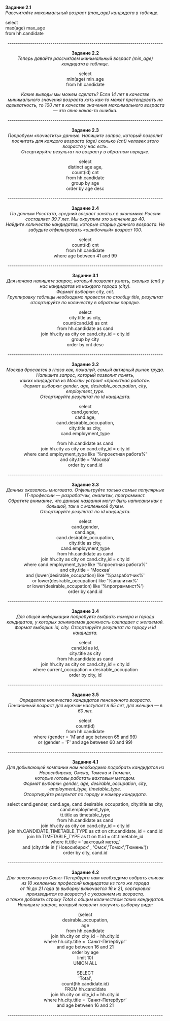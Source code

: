 **Задание 2.1**    
*Рассчитайте максимальный возраст (max_age) кандидата в таблице.*    

select    
    max(age) max_age    
from hh.candidate   

<center> ----------------------------------------------------------------------------

**Задание 2.2**  
*Теперь давайте рассчитаем минимальный возраст (min_age) кандидата в таблице.*   

select   
    min(age) min_age   
from hh.candidate   

*Какие выводы мы можем сделать? Если 14 лет в качестве минимального значения возраста хоть как-то может претендовать на адекватность, то 100 лет в качестве значения максимального возраста — это явно какая-то ошибка.*

<center> ----------------------------------------------------------------------------

**Задание 2.3**   
*Попробуем «почистить» данные. Напишите запрос, который позволит посчитать для каждого возраста (age) сколько (cnt) человек этого возраста у нас есть.*   
*Отсортируйте результат по возрасту в обратном порядке.*   

select  
    distinct age age,  
    count(id) cnt  
from hh.candidate  
group by age  
order by age desc   

<center> ----------------------------------------------------------------------------

**Задание 2.4**   
*По данным Росстата, средний возраст занятых в экономике России составляет 39.7 лет. Мы округлим это значение до 40.*   
*Найдите количество кандидатов, которые старше данного возраста. Не забудьте отфильтровать «ошибочный» возраст 100.*

select   
    count(id) cnt   
from hh.candidate   
where age between 41 and 99   

<center> ----------------------------------------------------------------------------

**Задание 3.1**   
*Для начала напишите запрос, который позволит узнать, сколько (cnt) у нас кандидатов из каждого города (city).*    
*Формат выборки: city, cnt.*   
*Группировку таблицы необходимо провести по столбцу title, результат отсортируйте по количеству в обратном порядке.*   

select   
    city.title as city,   
    count(cand.id) as cnt   
from hh.candidate as cand   
    join hh.city as city  on cand.city_id = city.id   
group by city   
order by cnt desc   

<center> ----------------------------------------------------------------------------

**Задание 3.2**  
*Москва бросается в глаза как, пожалуй, самый активный рынок труда. Напишите запрос, который позволит понять,*   
*каких кандидатов из Москвы устроит «проектная работа».*    
*Формат выборки: gender, age, desirable_occupation, city, employment_type.*  
*Отсортируйте результат по id кандидата.*  

select   
    cand.gender,   
    cand.age,   
    cand.desirable_occupation,    
    city.title as city,    
    cand.employment_type    

from hh.candidate as cand    
     join hh.city as city  on cand.city_id = city.id   
where cand.employment_type like '%проектная работа%'    
    and city.title = 'Москва'   
order by cand.id   

<center> ----------------------------------------------------------------------------

**Задание 3.3**  
*Данных оказалось многовато. Отфильтруйте только самые популярные IT-профессии — разработчик, аналитик, программист.*   
*Обратите внимание, что данные названия могут быть написаны как с большой, так и с маленькой буквы.*  
*Отсортируйте результат по id кандидата.*   

select  
    cand.gender,  
    cand.age,  
    cand.desirable_occupation,   
    city.title as city,    
    cand.employment_type  
from hh.candidate as cand  
     join hh.city as city  on cand.city_id = city.id  
where cand.employment_type like '%проектная работа%'   
    and city.title = 'Москва'   
    and (lower(desirable_occupation) like  '%разработчик%'   
    or lower(desirable_occupation) like  '%аналитик%'   
    or lower(desirable_occupation) like  '%программист%')   
order by cand.id   

<center> ----------------------------------------------------------------------------

**Задание 3.4**   
*Для общей информации попробуйте выбрать номера и города кандидатов, у которых занимаемая должность совпадает с желаемой.*
*Формат выборки: id, city.*
*Отсортируйте результат по городу и id кандидата.*

select   
    cand.id as id,  
    city.title as city   
from hh.candidate as cand   
     join hh.city as city  on cand.city_id = city.id   
where current_occupation = desirable_occupation    
order by city, id   

<center> ----------------------------------------------------------------------------

**Задание 3.5**  
*Определите количество кандидатов пенсионного возраста.*   
*Пенсионный возраст для мужчин наступает в 65 лет, для женщин — в 60 лет.*  

select  
    count(id)  
from hh.candidate   
where (gender = 'M'and  age between 65 and 99)   
    or (gender = 'F' and age between 60 and 99)  

<center> ----------------------------------------------------------------------------

**Задание 4.1**   
*Для добывающей компании нам необходимо подобрать кандидатов из Новосибирска, Омска, Томска и Тюмени,*  
*которые готовы работать вахтовым методом.*   
*Формат выборки: gender, age, desirable_occupation, city, employment_type, timetable_type.*  
*Отсортируйте результат по городу и номеру кандидата.*   

select 
    cand.gender, 
    cand.age, 
    cand.desirable_occupation, 
    city.title as city,  
    cand.employment_type,  
    tt.title as timetable_type  
from hh.candidate as cand  
    join hh.city as city  on cand.city_id = city.id   
    join hh.CANDIDATE_TIMETABLE_TYPE as ctt on ctt.candidate_id = cand.id  
    join hh.TIMETABLE_TYPE as tt on tt.id = ctt.timetable_id   
where tt.title = 'вахтовый метод'  
    and (city.title in  ('Новосибирск' , 'Омск','Томск','Тюмень'))   
order by city, cand.id    

<center> ----------------------------------------------------------------------------

**Задание 4.2**   
*Для заказчиков из Санкт-Петербурга нам необходимо собрать список из 10 желаемых профессий кандидатов из того же города*   
*от 16 до 21 года  (в выборку включается 16 и 21, сортировка производится по возрасту) с указанием их возраста,*  
*а также добавить строку Total с общим количеством таких кандидатов.*  
*Напишите запрос, который позволит получить выборку вида:*  

(select  
    desirable_occupation,  
    age  
from hh.candidate   
    join hh.city on city_id = hh.city.id  
where hh.city.title = 'Санкт-Петербург'   
    and age between 16 and 21   
order by age  
limit 10)   
UNION ALL   
   
SELECT   
    'Total',   
    count(hh.candidate.id)   
FROM hh.candidate   
    join hh.city on city_id = hh.city.id   
where hh.city.title = 'Санкт-Петербург'    
    and age between 16 and 21   

<center> ----------------------------------------------------------------------------    